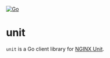[![Go](https://github.com/qba73/unit/actions/workflows/go.yml/badge.svg?branch=main)](https://github.com/qba73/unit/actions/workflows/go.yml)

# unit
`unit` is a Go client library for [NGINX Unit](https://unit.nginx.org).

